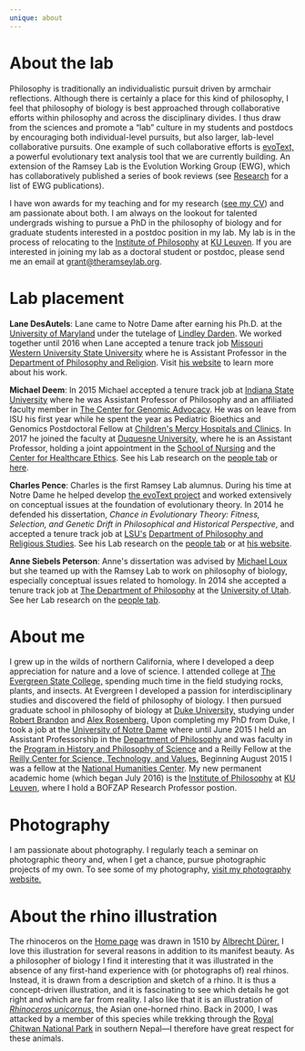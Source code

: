 ```yaml
---
unique: about
---
```


# About the lab

Philosophy is traditionally an individualistic pursuit driven by armchair reflections. Although there is certainly a place for this kind of philosophy, I feel that philosophy of biology is best approached through collaborative efforts within philosophy and across the disciplinary divides. I thus draw from the sciences and promote a “lab” culture in my students and postdocs by encouraging both individual-level pursuits, but also larger, lab-level collaborative pursuits. One example of such collaborative efforts is [evoText,](http://www.evotext.org/) a powerful evolutionary text analysis tool that we are currently building. An extension of the Ramsey Lab is the Evolution Working Group (EWG), which has collaboratively published a series of book reviews (see [Research](/research.html) for a list of EWG publications).

I have won awards for my teaching and for my research ([see my CV](/ramsey-cv.pdf)) and am passionate about both. I am always on the lookout for talented undergrads wishing to pursue a PhD in the philosophy of biology and for graduate students interested in a postdoc position in my lab. My lab is in the process of relocating to the [Institute of Philosophy](http://hiw.kuleuven.be/eng) at [KU Leuven](http://www.kuleuven.be/english). If you are interested in joining my lab as a doctoral student or postdoc, please send me an email at <grant@theramseylab.org>. 


# Lab placement

**Lane DesAutels**: Lane came to Notre Dame after earning his Ph.D. at the [University of Maryland](http://www.umd.edu) under the tutelage of [Lindley Darden](http://faculty.philosophy.umd.edu/LDarden/). We worked together until 2016 when Lane accepted a tenure track job [Missouri Western University State University](https://www.missouriwestern.edu) where he is Assistant Professor in the [Department of Philosophy and Religion](https://www.missouriwestern.edu/pr/facultystaff-directory/). Visit [his website](https://lanedesautels.com) to learn more about his work.

**Michael Deem**: In 2015 Michael accepted a tenure track job at [Indiana State University](http://cms.indstate.edu) where he was Assistant Professor of Philosophy and an affiliated faculty member in [The Center for Genomic Advocacy](http://www.unboundedpossibilities.com/the-center-for-genomic-advocacy.aspx). He was on leave from ISU his first year while he spent the year as Pediatric Bioethics and Genomics Postdoctoral Fellow at [Children's Mercy Hospitals and Clinics](http://www.childrensmercy.org). In 2017 he joined the faculty at [Duquesne University](http://www.duq.edu), where he is an Assistant Professor, holding a joint appointment in the [School of Nursing](http://www.duq.edu/academics/schools/nursing) and the [Center for Healthcare Ethics](http://www.duq.edu/academics/schools/liberal-arts/centers/center-for-healthcare-ethics). See his Lab research on the [people tab](http://www.theramseylab.org/people) or [here](https://publichealth.pitt.edu/home/directory/michael-j-deem).

**Charles Pence**: Charles is the first Ramsey Lab alumnus. During his time at Notre Dame he helped develop [the evoText project](http://www.evotext.org) and worked extensively on conceptual issues at the foundation of evolutionary theory. In 2014 he defended his dissertation, _Chance in Evolutionary Theory: Fitness, Selection, and Genetic Drift in Philosophical and Historical Perspective_, and accepted a tenure track job at [LSU's](http://www.lsu.edu) [Department of Philosophy and Religious Studies](http://uiswcmsweb.prod.lsu.edu/hss/prs/). See his Lab research on the [people tab](http://www.theramseylab.org/people) or at [his website](http://www.charlespence.net).

**Anne Siebels Peterson**: Anne's dissertation was advised by [Michael Loux](http://philosophy.nd.edu/people/michael-loux/) but she teamed up with the  Ramsey Lab to work on philosophy of biology, especially conceptual issues related to homology. In 2014 she accepted a tenure track job at [The Department of Philosophy](http://philosophy.utah.edu) at the [University of Utah](http://www.utah.edu). See her Lab research on the [people tab](http://www.theramseylab.org/people).

# About me

I grew up in the wilds of northern California, where I developed a deep appreciation for nature and a love of science. I attended college at [The Evergreen State College,](http://www.evergreen.edu/) spending much time in the field studying rocks, plants, and insects. At Evergreen I developed a passion for interdisciplinary studies and discovered the field of philosophy of biology. I then pursued graduate school in philosophy of biology at [Duke University,](http://www.duke.edu) studying under [Robert Brandon](https://scholars.duke.edu/person/rbrandon) and [Alex Rosenberg.](https://scholars.duke.edu/person/alexrose) Upon completing my PhD from Duke, I took a job at the [University of Notre Dame](http://www.nd.edu/) where until June 2015 I held an Assistant Professorship in the [Department of Philosophy](http://philosophy.nd.edu/) and was faculty in the [Program in History and Philosophy of Science](http://reilly.nd.edu/history-and-philosophy-of-science/) and a Reilly Fellow at the [Reilly Center for Science, Technology, and Values.](http://reilly.nd.edu) Beginning August 2015 I was a fellow at the [National Humanities Center](http://nationalhumanitiescenter.org). My new permanent academic home (which began July 2016) is the [Institute of Philosophy](http://hiw.kuleuven.be/eng) at [KU Leuven](http://www.kuleuven.be/english), where I hold a BOFZAP Research Professor postion. 


# Photography

I am passionate about photography. I regularly teach a seminar on photographic theory and, when I get a chance, pursue photographic projects of my own. To see some of my photography, [visit my photography website.](http://www.grantramsey.com/)


# About the rhino illustration

The rhinoceros on the [Home page](/) was drawn in 1510 by [Albrecht Dürer.](https://en.wikipedia.org/wiki/Albrecht_D%C3%BCrer) I love this illustration for several reasons in addition to its manifest beauty. As a philosopher of biology I find it interesting that it was illustrated in the absence of any first-hand experience with (or photographs of) real rhinos. Instead, it is drawn from a description and sketch of a rhino. It is thus a concept-driven illustration, and it is fascinating to see which details  he got right and which are far from reality. I also like that it is an illustration of [_Rhinoceros unicornus,_](https://en.wikipedia.org/wiki/Indian_Rhinoceros) the Asian one-horned rhino. Back in 2000, I was attacked by a member of this species while trekking through the [Royal Chitwan National Park](https://en.wikipedia.org/wiki/Chitwan_National_Park) in southern Nepal—I therefore have great respect for these animals.

